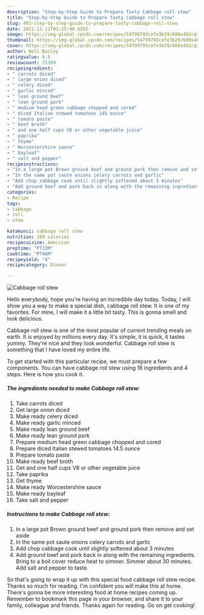 ```yaml
---
description: "Step-by-Step Guide to Prepare Tasty Cabbage roll stew"
title: "Step-by-Step Guide to Prepare Tasty Cabbage roll stew"
slug: 403-step-by-step-guide-to-prepare-tasty-cabbage-roll-stew
date: 2022-11-11T03:25:40.655Z
image: https://img-global.cpcdn.com/recipes/54799793cefe3b29/680x482cq70/cabbage-roll-stew-recipe-main-photo.jpg
thumbnail: https://img-global.cpcdn.com/recipes/54799793cefe3b29/680x482cq70/cabbage-roll-stew-recipe-main-photo.jpg
cover: https://img-global.cpcdn.com/recipes/54799793cefe3b29/680x482cq70/cabbage-roll-stew-recipe-main-photo.jpg
author: Nell Bailey
ratingvalue: 4.5
reviewcount: 21269
recipeingredient:
- " carrots diced"
- " large onion diced"
- " celery diced"
- " garlic minced"
- " lean ground beef"
- " lean ground pork"
- " medium head green cabbage chopped and cored"
- " diced Italian stewed tomatoes 145 ounce"
- " tomato paste"
- " beef broth"
- " and one half cups V8 or other vegetable juice"
- " paprika"
- " thyme"
- " Worcestershire sauce"
- " bayleaf"
- " salt and pepper"
recipeinstructions:
- "In a large pot Brown ground beef and ground pork then remove and set aside"
- "In the same pot saute onions celery carrots and garlic"
- "Add chop cabbage cook until slightly softened about 3 minutes"
- "Add ground beef and pork back in along with the remaining ingredients. Bring to a boil cover reduce heat to simmer. Simmer about 30 minutes. Add salt and pepper to taste."
categories:
- Recipe
tags:
- cabbage
- roll
- stew

katakunci: cabbage roll stew 
nutrition: 169 calories
recipecuisine: American
preptime: "PT33M"
cooktime: "PT46M"
recipeyield: "4"
recipecategory: Dinner

---
```



![Cabbage roll stew](https://img-global.cpcdn.com/recipes/54799793cefe3b29/680x482cq70/cabbage-roll-stew-recipe-main-photo.jpg)

Hello everybody, hope you're having an incredible day today. Today, I will show you a way to make a special dish, cabbage roll stew. It is one of my favorites. For mine, I will make it a little bit tasty. This is gonna smell and look delicious.

Cabbage roll stew is one of the most popular of current trending meals on earth. It is enjoyed by millions every day. It's simple, it is quick, it tastes yummy. They're nice and they look wonderful. Cabbage roll stew is something that I have loved my entire life.




To get started with this particular recipe, we must prepare a few components. You can have cabbage roll stew using 16 ingredients and 4 steps. Here is how you cook it.

<!--inarticleads1-->

##### The ingredients needed to make Cabbage roll stew:

1. Take  carrots diced
1. Get  large onion diced
1. Make ready  celery diced
1. Make ready  garlic minced
1. Make ready  lean ground beef
1. Make ready  lean ground pork
1. Prepare  medium head green cabbage chopped and cored
1. Prepare  diced Italian stewed tomatoes 14.5 ounce
1. Prepare  tomato paste
1. Make ready  beef broth
1. Get  and one half cups V8 or other vegetable juice
1. Take  paprika
1. Get  thyme
1. Make ready  Worcestershire sauce
1. Make ready  bayleaf
1. Take  salt and pepper




<!--inarticleads2-->

##### Instructions to make Cabbage roll stew:

1. In a large pot Brown ground beef and ground pork then remove and set aside
1. In the same pot saute onions celery carrots and garlic
1. Add chop cabbage cook until slightly softened about 3 minutes
1. Add ground beef and pork back in along with the remaining ingredients. Bring to a boil cover reduce heat to simmer. Simmer about 30 minutes. Add salt and pepper to taste.




So that's going to wrap it up with this special food cabbage roll stew recipe. Thanks so much for reading. I'm confident you will make this at home. There's gonna be more interesting food at home recipes coming up. Remember to bookmark this page in your browser, and share it to your family, colleague and friends. Thanks again for reading. Go on get cooking!
